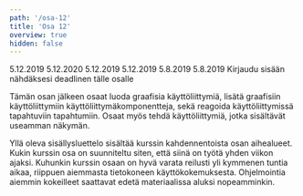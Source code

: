 ```yaml
---
path: '/osa-12'
title: 'Osa 12'
overview: true
hidden: false
---
```


<only-for-course-variant variant="dl">
  <deadline>5.12.2019</deadline>
</only-for-course-variant>

<only-for-course-variant variant="nodl">
  <deadline>5.12.2020</deadline>
</only-for-course-variant>

<only-for-course-variant variant="ohja-dl">
  <deadline>5.12.2019</deadline>
</only-for-course-variant>

<only-for-course-variant variant="ohja-nodl">
  <deadline>5.12.2019</deadline>
</only-for-course-variant>

<only-for-course-variant variant="kesa-dl">
  <deadline>5.8.2019</deadline>
</only-for-course-variant>

<only-for-course-variant variant="kesa-ohja-dl">
  <deadline>5.8.2019</deadline>
</only-for-course-variant>

<only-for-not-logged-in>
  <deadline>Kirjaudu sisään nähdäksesi deadlinen tälle osalle</deadline>
</only-for-not-logged-in>


Tämän osan jälkeen osaat luoda graafisia käyttöliittymiä, lisätä graafisiin käyttöliittymiin käyttöliittymäkomponentteja, sekä reagoida käyttöliittymissä tapahtuviin tapahtumiin. Osaat myös tehdä käyttöliittymiä, jotka sisältävät useamman näkymän.


<please-login></please-login>

<pages-in-this-section></pages-in-this-section>

Yllä oleva sisällysluettelo sisältää kurssin kahdennentoista osan aihealueet. Kukin kurssin osa on suunniteltu siten, että siinä on työtä yhden viikon ajaksi. Kuhunkin kurssin osaan on hyvä varata reilusti yli kymmenen tuntia aikaa, riippuen aiemmasta tietokoneen käyttökokemuksesta. Ohjelmointia aiemmin kokeilleet saattavat edetä materiaalissa aluksi nopeamminkin.

<exercises-in-this-section></exercises-in-this-section>

